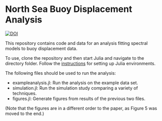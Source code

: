 # North Sea Buoy Displacement Analysis

[![DOI](https://zenodo.org/badge/DOI/10.5281/zenodo.6922892.svg)](https://doi.org/10.5281/zenodo.6922892)

This repository contains code and data for an analysis fitting spectral models to buoy displacement data.

To use, clone the repository and then start Julia and navigate to the directory folder.
Follow the [instructions](https://pkgdocs.julialang.org/v1.2/environments/#Using-someone-else's-project-1) for setting up Julia environments.

The following files should be used to run the analysis:
- exampleanalysis.jl: Run the analysis on the example data set.
- simulation.jl: Run the simulation study comparing a variety of techniques.
- figures.jl: Generate figures from results of the previous two files.

(Note that the figures are in a different order to the paper, as Figure 5 was moved to the end.)
